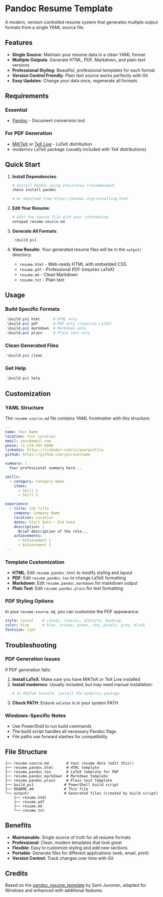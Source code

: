 # Pandoc Resume Template

A modern, version-controlled resume system that generates multiple output formats from a single YAML source file.

## Features

- **Single Source**: Maintain your resume data in a clean YAML format
- **Multiple Outputs**: Generate HTML, PDF, Markdown, and plain text versions
- **Professional Styling**: Beautiful, professional templates for each format
- **Version Control Friendly**: Plain text source works perfectly with Git
- **Easy Updates**: Change your data once, regenerate all formats

## Requirements

### Essential
- [Pandoc](https://pandoc.org/installing.html) - Document conversion tool

### For PDF Generation
- [MiKTeX](https://miktex.org/) or [TeX Live](https://www.tug.org/texlive/) - LaTeX distribution
- moderncv LaTeX package (usually included with TeX distributions)

## Quick Start

1. **Install Dependencies**:
   ```powershell
   # Install Pandoc using Chocolatey (recommended)
   choco install pandoc

   # Or download from https://pandoc.org/installing.html
   ```

2. **Edit Your Resume**:
   ```powershell
   # Edit the source file with your information
   notepad resume-source.md
   ```

3. **Generate All Formats**:
   ```powershell
   .\build.ps1
   ```

4. **View Results**:
   Your generated resume files will be in the `output/` directory:
   - `resume.html` - Web-ready HTML with embedded CSS
   - `resume.pdf` - Professional PDF (requires LaTeX)
   - `resume.md` - Clean Markdown
   - `resume.txt` - Plain text

## Usage

### Build Specific Formats
```powershell
.\build.ps1 html      # HTML only
.\build.ps1 pdf       # PDF only (requires LaTeX)
.\build.ps1 markdown  # Markdown only
.\build.ps1 plain     # Plain text only
```

### Clean Generated Files
```powershell
.\build.ps1 clean
```

### Get Help
```powershell
.\build.ps1 help
```

## Customization

### YAML Structure
The `resume-source.md` file contains YAML frontmatter with this structure:

```yaml
---
name: Your Name
location: Your Location
email: your@email.com
phone: +1-234-567-8900
linkedin: https://linkedin.com/in/yourprofile
github: https://github.com/yourusername

summary: |
  Your professional summary here...

skills:
  - category: Category Name
    items:
      - Skill 1
      - Skill 2

experience:
  - title: Job Title
    company: Company Name
    location: Location
    dates: Start Date – End Date
    description: |
      Brief description of the role...
    achievements:
      - Achievement 1
      - Achievement 2
---
```

### Template Customization
- **HTML**: Edit `resume.pandoc.html` to modify styling and layout
- **PDF**: Edit `resume.pandoc.tex` to change LaTeX formatting
- **Markdown**: Edit `resume.pandoc.markdown` for markdown output
- **Plain Text**: Edit `resume.pandoc.plain` for text formatting

### PDF Styling Options
In your `resume-source.md`, you can customize the PDF appearance:

```yaml
style: casual    # casual, classic, oldstyle, banking
color: blue      # blue, orange, green, red, purple, grey, black
fontsize: 11pt
```

## Troubleshooting

### PDF Generation Issues
If PDF generation fails:

1. **Install LaTeX**: Make sure you have MiKTeX or TeX Live installed
2. **Install moderncv**: Usually included, but may need manual installation:
   ```powershell
   # In MiKTeX Console, install the moderncv package
   ```
3. **Check PATH**: Ensure `xelatex` is in your system PATH

### Windows-Specific Notes
- Use PowerShell to run build commands
- The build script handles all necessary Pandoc flags
- File paths use forward slashes for compatibility

## File Structure

```
├── resume-source.md        # Your resume data (edit this!)
├── resume.pandoc.html      # HTML template
├── resume.pandoc.tex       # LaTeX template for PDF
├── resume.pandoc.markdown  # Markdown template
├── resume.pandoc.plain     # Plain text template
├── build.ps1              # PowerShell build script
├── README.md              # This file
└── output/                # Generated files (created by build script)
    ├── resume.html
    ├── resume.pdf
    ├── resume.md
    └── resume.txt
```

## Benefits

- **Maintainable**: Single source of truth for all resume formats
- **Professional**: Clean, modern templates that look great
- **Flexible**: Easy to customize styling and add new sections
- **Portable**: Generate files for different applications (web, email, print)
- **Version Control**: Track changes over time with Git

## Credits

Based on the [pandoc_resume_template](https://github.com/samijuvonen/pandoc_resume_template) by Sami Juvonen, adapted for Windows and enhanced with additional features. 